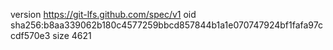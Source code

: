 version https://git-lfs.github.com/spec/v1
oid sha256:b8aa339062b180c4577259bbcd857844b1a1e070747924bf1fafa97ccdf570e3
size 4621
